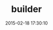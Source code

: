 ---
layout: post
title:  "builder"
repo:   "jimweirich/builder"
date:   2015-02-18 17:30:10
gemurl: http://onestepback.org
---